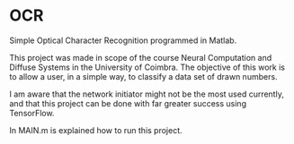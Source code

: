# OCR
Simple Optical Character Recognition programmed in Matlab.

This project was made in scope of the course Neural Computation and Diffuse Systems in the University of Coimbra.
The objective of this work is to allow a user, in a simple way, to classify a data set of drawn numbers.

I am aware that the network initiator might not be the most used currently, and that this project can be done with far greater success using TensorFlow.

In MAIN.m is explained how to run this project.
